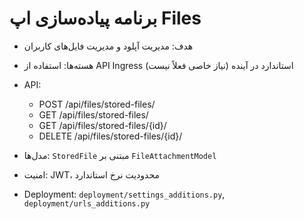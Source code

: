 # برنامه پیاده‌سازی اپ Files

- هدف: مدیریت آپلود و مدیریت فایل‌های کاربران
- هسته‌ها: استفاده از API Ingress استاندارد در آینده (نیاز خاصی فعلاً نیست)
- API:
  - POST /api/files/stored-files/
  - GET /api/files/stored-files/
  - GET /api/files/stored-files/{id}/
  - DELETE /api/files/stored-files/{id}/

- مدل‌ها: `StoredFile` مبتنی بر `FileAttachmentModel`
- امنیت: JWT، محدودیت نرخ استاندارد
- Deployment: `deployment/settings_additions.py`, `deployment/urls_additions.py`